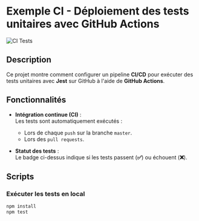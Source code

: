 # Exemple CI - Déploiement des tests unitaires avec GitHub Actions
 
![CI Tests](https://github.com/KhalilPoly/exemple-ci/actions/workflows/ci-tests.yml/badge.svg)
 
## Description
 
Ce projet montre comment configurer un pipeline **CI/CD** pour exécuter des tests unitaires avec **Jest** sur GitHub à l'aide de **GitHub Actions**.
 
## Fonctionnalités
 
- **Intégration continue (CI)** :  
  Les tests sont automatiquement exécutés :
  - Lors de chaque `push` sur la branche `master`.
  - Lors des `pull requests`.
 
- **Statut des tests** :  
  Le badge ci-dessus indique si les tests passent (**✅**) ou échouent (**❌**).
 
## Scripts
 
### Exécuter les tests en local
 
```bash
npm install
npm test